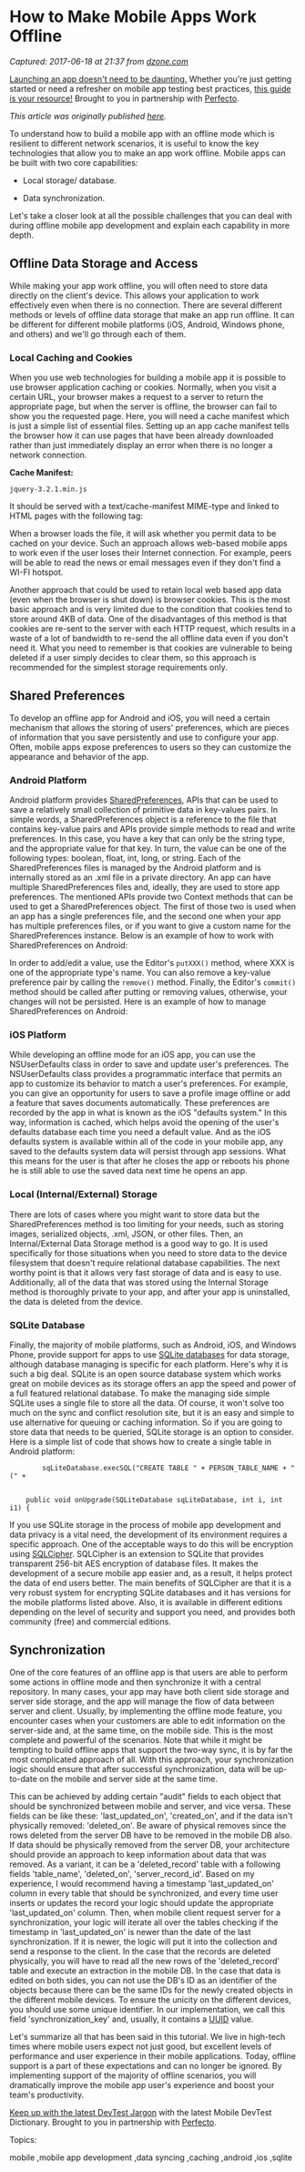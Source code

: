 # How to Make Mobile Apps Work Offline

_Captured: 2017-06-18 at 21:37 from [dzone.com](https://dzone.com/articles/how-to-make-mobile-app-work-offline?edition=305103&utm_source=Daily%20Digest&utm_medium=email&utm_campaign=dd%202017-06-17)_

[Launching an app doesn't need to be daunting.](https://dzone.com/go?i=204132&u=http%3A%2F%2Finfo.perfectomobile.com%2Febook-mobile-app-testing-best-practices.html%3Futm_source%3Dbgm-dzonespon) Whether you're just getting started or need a refresher on mobile app testing best practices, [this guide is your resource!](https://dzone.com/go?i=204132&u=http%3A%2F%2Finfo.perfectomobile.com%2Febook-mobile-app-testing-best-practices.html%3Futm_source%3Dbgm-dzonespon) Brought to you in partnership with [Perfecto](https://dzone.com/go?i=204132&u=http%3A%2F%2Finfo.perfectomobile.com%2Febook-mobile-app-testing-best-practices.html%3Futm_source%3Dbgm-dzonespon).

_This article was originally published [here](https://www.romexsoft.com/blog/make-app-work-offline/)._

To understand how to build a mobile app with an offline mode which is resilient to different network scenarios, it is useful to know the key technologies that allow you to make an app work offline. Mobile apps can be built with two core capabilities:

  * Local storage/ database.

  * Data synchronization.

Let's take a closer look at all the possible challenges that you can deal with during offline mobile app development and explain each capability in more depth.

## Offline Data Storage and Access

While making your app work offline, you will often need to store data directly on the client's device. This allows your application to work effectively even when there is no connection. There are several different methods or levels of offline data storage that make an app run offline. It can be different for different mobile platforms (iOS, Android, Windows phone, and others) and we'll go through each of them.

### Local Caching and Cookies

When you use web technologies for building a mobile app it is possible to use browser application caching or cookies. Normally, when you visit a certain URL, your browser makes a request to a server to return the appropriate page, but when the server is offline, the browser can fail to show you the requested page. Here, you will need a cache manifest which is just a simple list of essential files. Setting up an app cache manifest tells the browser how it can use pages that have been already downloaded rather than just immediately display an error when there is no longer a network connection.

**Cache Manifest:**
    
    
    jquery-3.2.1.min.js

It should be served with a text/cache-manifest MIME-type and linked to HTML pages with the following tag:

When a browser loads the file, it will ask whether you permit data to be cached on your device. Such an approach allows web-based mobile apps to work even if the user loses their Internet connection. For example, peers will be able to read the news or email messages even if they don't find a WI-FI hotspot.

Another approach that could be used to retain local web based app data (even when the browser is shut down) is browser cookies. This is the most basic approach and is very limited due to the condition that cookies tend to store around 4KB of data. One of the disadvantages of this method is that cookies are re-sent to the server with each HTTP request, which results in a waste of a lot of bandwidth to re-send the all offline data even if you don't need it. What you need to remember is that cookies are vulnerable to being deleted if a user simply decides to clear them, so this approach is recommended for the simplest storage requirements only.

## Shared Preferences

To develop an offline app for Android and iOS, you will need a certain mechanism that allows the storing of users' preferences, which are pieces of information that you save persistently and use to configure your app. Often, mobile apps expose preferences to users so they can customize the appearance and behavior of the app.

### Android Platform

Android platform provides [SharedPreferences](https://developer.android.com/reference/android/content/SharedPreferences.html), APIs that can be used to save a relatively small collection of primitive data in key-values pairs. In simple words, a SharedPreferences object is a reference to the file that contains key-value pairs and APIs provide simple methods to read and write preferences. In this case, you have a key that can only be the string type, and the appropriate value for that key. In turn, the value can be one of the following types: boolean, float, int, long, or string. Each of the SharedPreferences files is managed by the Android platform and is internally stored as an .xml file in a private directory. An app can have multiple SharedPreferences files and, ideally, they are used to store app preferences. The mentioned APIs provide two Context methods that can be used to get a SharedPreferences object. The first of those two is used when an app has a single preferences file, and the second one when your app has multiple preferences files, or if you want to give a custom name for the SharedPreferences instance. Below is an example of how to work with SharedPreferences on Android:

In order to add/edit a value, use the Editor's `putXXX()` method, where XXX is one of the appropriate type's name. You can also remove a key-value preference pair by calling the `remove()` method. Finally, the Editor's `commit()` method should be called after putting or removing values, otherwise, your changes will not be persisted. Here is an example of how to manage SharedPreferences on Android:

### iOS Platform

While developing an offline mode for an iOS app, you can use the NSUserDefaults class in order to save and update user's preferences. The NSUserDefaults class provides a programmatic interface that permits an app to customize its behavior to match a user's preferences. For example, you can give an opportunity for users to save a profile image offline or add a feature that saves documents automatically. These preferences are recorded by the app in what is known as the iOS "defaults system." In this way, information is cached, which helps avoid the opening of the user's defaults database each time you need a default value. And as the iOS defaults system is available within all of the code in your mobile app, any saved to the defaults system data will persist through app sessions. What this means for the user is that after he closes the app or reboots his phone he is still able to use the saved data next time he opens an app.

### Local (Internal/External) Storage

There are lots of cases where you might want to store data but the SharedPreferences method is too limiting for your needs, such as storing images, serialized objects, .xml, JSON, or other files. Then, an Internal/External Data Storage method is a good way to go. It is used specifically for those situations when you need to store data to the device filesystem that doesn't require relational database capabilities. The next worthy point is that it allows very fast storage of data and is easy to use. Additionally, all of the data that was stored using the Internal Storage method is thoroughly private to your app, and after your app is uninstalled, the data is deleted from the device.

### SQLite Database

Finally, the majority of mobile platforms, such as Android, iOS, and Windows Phone, provide support for apps to use [SQLite databases](https://www.sqlite.org/) for data storage, although database managing is specific for each platform. Here's why it is such a big deal. SQLite is an open source database system which works great on mobile devices as its storage offers an app the speed and power of a full featured relational database. To make the managing side simple SQLite uses a single file to store all the data. Of course, it won't solve too much on the sync and conflict resolution site, but it is an easy and simple to use alternative for queuing or caching information. So if you are going to store data that needs to be queried, SQLite storage is an option to consider. Here is a simple list of code that shows how to create a single table in Android platform:
    
    
            sqLiteDatabase.execSQL("CREATE TABLE " + PERSON_TABLE_NAME + " (" +
    
    
        public void onUpgrade(SQLiteDatabase sqLiteDatabase, int i, int i1) {

If you use SQLite storage in the process of mobile app development and data privacy is a vital need, the development of its environment requires a specific approach. One of the acceptable ways to do this will be encryption using [SQLCipher](https://www.zetetic.net/sqlcipher). SQLCipher is an extension to SQLite that provides transparent 256-bit AES encryption of database files. It makes the development of a secure mobile app easier and, as a result, it helps protect the data of end users better. The main benefits of SQLCipher are that it is a very robust system for encrypting SQLite databases and it has versions for the mobile platforms listed above. Also, it is available in different editions depending on the level of security and support you need, and provides both community (free) and commercial editions.

## Synchronization

One of the core features of an offline app is that users are able to perform some actions in offline mode and then synchronize it with a central repository. In many cases, your app may have both client side storage and server side storage, and the app will manage the flow of data between server and client. Usually, by implementing the offline mode feature, you encounter cases when your customers are able to edit information on the server-side and, at the same time, on the mobile side. This is the most complete and powerful of the scenarios. Note that while it might be tempting to build offline apps that support the two-way sync, it is by far the most complicated approach of all. With this approach, your synchronization logic should ensure that after successful synchronization, data will be up-to-date on the mobile and server side at the same time.

This can be achieved by adding certain "audit" fields to each object that should be synchronized between mobile and server, and vice versa. These fields can be like these: 'last_updated_on', 'created_on', and if the data isn't physically removed: 'deleted_on'. Be aware of physical removes since the rows deleted from the server DB have to be removed in the mobile DB also. If data should be physically removed from the server DB, your architecture should provide an approach to keep information about data that was removed. As a variant, it can be a 'deleted_record' table with a following fields 'table_name', 'deleted_on', 'server_record_id'. Based on my experience, I would recommend having a timestamp 'last_updated_on' column in every table that should be synchronized, and every time user inserts or updates the record your logic should update the appropriate 'last_updated_on' column. Then, when mobile client request server for a synchronization, your logic will iterate all over the tables checking if the timestamp in 'last_updated_on' is newer than the date of the last synchronization. If it is newer, the logic will put it into the collection and send a response to the client. In the case that the records are deleted physically, you will have to read all the new rows of the 'deleted_record' table and execute an extraction in the mobile DB. In the case that data is edited on both sides, you can not use the DB's ID as an identifier of the objects because there can be the same IDs for the newly created objects in the different mobile devices. To ensure the unicity on the different devices, you should use some unique identifier. In our implementation, we call this field 'synchronization_key' and, usually, it contains a [UUID](https://en.wikipedia.org/wiki/Universally_unique_identifier) value.

Let's summarize all that has been said in this tutorial. We live in high-tech times where mobile users expect not just good, but excellent levels of performance and user experience in their mobile applications. Today, offline support is a part of these expectations and can no longer be ignored. By implementing support of the majority of offline scenarios, you will dramatically improve the mobile app user's experience and boost your team's productivity.

[Keep up with the latest DevTest Jargon](https://dzone.com/go?i=204133&u=http%3A%2F%2Finfo.perfectomobile.com%2Fmobile-devtest-dictionary.html%3Futm_source%3Dmmg-dzonespon) with the latest Mobile DevTest Dictionary. Brought to you in partnership with [Perfecto](https://dzone.com/go?i=204133&u=http%3A%2F%2Finfo.perfectomobile.com%2Fmobile-devtest-dictionary.html%3Futm_source%3Dmmg-dzonespon).

Topics:

mobile ,mobile app development ,data syncing ,caching ,android ,ios ,sqlite
